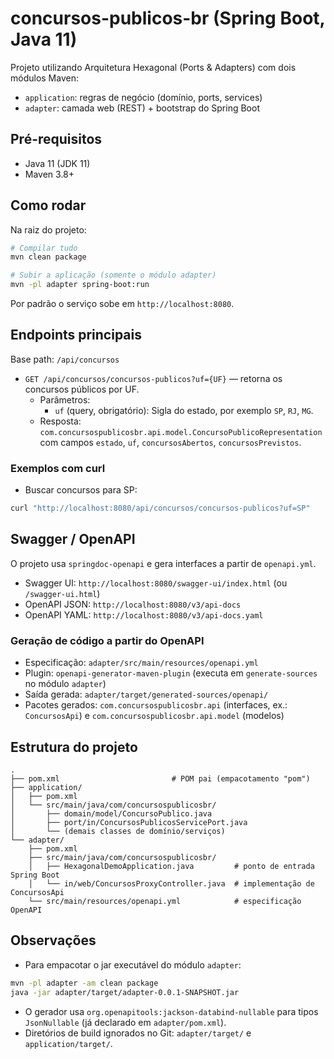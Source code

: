 # concursos-publicos-br (Spring Boot, Java 11)

Projeto utilizando Arquitetura Hexagonal (Ports & Adapters) com dois módulos Maven:

- `application`: regras de negócio (domínio, ports, services)
- `adapter`: camada web (REST) + bootstrap do Spring Boot

## Pré-requisitos
- Java 11 (JDK 11)
- Maven 3.8+

## Como rodar
Na raiz do projeto:

```bash
# Compilar tudo
mvn clean package

# Subir a aplicação (somente o módulo adapter)
mvn -pl adapter spring-boot:run
```

Por padrão o serviço sobe em `http://localhost:8080`.

## Endpoints principais
Base path: `/api/concursos`

- `GET /api/concursos/concursos-publicos?uf={UF}` — retorna os concursos públicos por UF.
  - Parâmetros:
    - `uf` (query, obrigatório): Sigla do estado, por exemplo `SP`, `RJ`, `MG`.
  - Resposta: `com.concursospublicosbr.api.model.ConcursoPublicoRepresentation` com campos `estado`, `uf`, `concursosAbertos`, `concursosPrevistos`.

### Exemplos com curl
- Buscar concursos para SP:
```bash
curl "http://localhost:8080/api/concursos/concursos-publicos?uf=SP"
```

## Swagger / OpenAPI
O projeto usa `springdoc-openapi` e gera interfaces a partir de `openapi.yml`.

- Swagger UI: `http://localhost:8080/swagger-ui/index.html` (ou `/swagger-ui.html`)
- OpenAPI JSON: `http://localhost:8080/v3/api-docs`
- OpenAPI YAML: `http://localhost:8080/v3/api-docs.yaml`

### Geração de código a partir do OpenAPI
- Especificação: `adapter/src/main/resources/openapi.yml`
- Plugin: `openapi-generator-maven-plugin` (executa em `generate-sources` no módulo `adapter`)
- Saída gerada: `adapter/target/generated-sources/openapi/`
- Pacotes gerados: `com.concursospublicosbr.api` (interfaces, ex.: `ConcursosApi`) e `com.concursospublicosbr.api.model` (modelos)

## Estrutura do projeto
```
.
├── pom.xml                         # POM pai (empacotamento "pom")
├── application/
│   ├── pom.xml
│   └── src/main/java/com/concursospublicosbr/
│       ├── domain/model/ConcursoPublico.java
│       ├── port/in/ConcursosPublicosServicePort.java
│       └── (demais classes de domínio/serviços)
└── adapter/
    ├── pom.xml
    ├── src/main/java/com/concursospublicosbr/
    │   ├── HexagonalDemoApplication.java         # ponto de entrada Spring Boot
    │   └── in/web/ConcursosProxyController.java  # implementação de ConcursosApi
    └── src/main/resources/openapi.yml            # especificação OpenAPI
```

## Observações
- Para empacotar o jar executável do módulo `adapter`:
```bash
mvn -pl adapter -am clean package
java -jar adapter/target/adapter-0.0.1-SNAPSHOT.jar
```
- O gerador usa `org.openapitools:jackson-databind-nullable` para tipos `JsonNullable` (já declarado em `adapter/pom.xml`).
- Diretórios de build ignorados no Git: `adapter/target/` e `application/target/`.
